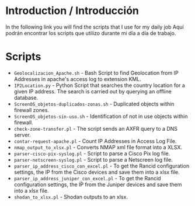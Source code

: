 # Introduction / Introducción
In the following link you will find the scripts that I use for my daily job
Aquí podrán encontrar los scripts que utilizo durante mi día a día de trabajo.

# Scripts
* `Geolocalizacion_Apache.sh` - Bash Script to find Geolocation from IP Addresses in apache's access log
to extension KML.
* `IP2Location.py` - Python Script that searches the country location for a given IP address. The search is carried out by querying an offline database.
* `ScreenOS_objetos-duplicados-zonas.sh` - Duplicated objects within firewall zones. 
* `ScreenOS_objetos-sin-uso.sh` - Identification of not in use objects within firewall.
* `check-zone-transfer.pl` - The script sends an AXFR query to a DNS server.
* `contar-request-apache.pl` - Count IP Addresses in Access Log File.
* `nmap_output_to_xlsx.pl` - Converts NMAP xml file format into a XLSX.
* `parser-cisco-pix-syslog.pl` - Script to parse a Cisco Pix log file.
* `parser-netscreen-syslog.pl` - Script to parse a Netscreen log file.
* `parser_ip_address_cisco_con_excel.pl` - To get the Rancid configuration settings, the IP from the Cisco devices
and save them into a xlsx file.
* `parser_ip_address_juniper_con_excel.pl` - To get the Rancid configuration settings, the IP from the Juniper devices and save them into a xlsx file.
* `shodan_to_xlsx.pl` - Shodan outputs to an xlsx.
